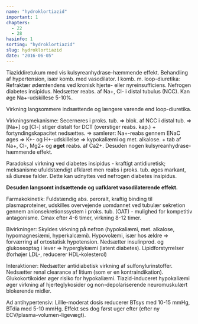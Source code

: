 ```yaml
---
name: "hydroklortiazid"
important: 1
chapters:
  - 22
  - 28
hasinfo: 1
sorting: "hydroklortiazid"
slug: hydroklortiazid
date: "2016-06-05"
---
```


Tiaziddiretukum med vis kulsyreanhydrase-hæmmende effekt. Behandling af
hypertension, især komb. med vasodilator. I komb. m. loop-diuretika: Refraktær
ødemtendens ved kronisk hjerte- eller nyreinsufficiens. Nefrogen diabetes
insipidus. Nedsætter reabs. af Na+, Cl- i distal tubulus (NCC). Kan øge
Na+-udskillese 5-10%.

Virkning langsommere indsættende og længere varende end loop-diuretika.

Virkningsmekanisme: Secerneres i proks. tub. => blok. af NCC i distal tub. =>
[Na+] og [Cl-] stiger distalt for DCT (overstiger reabs. kap.) +
fortyndingskapacitet nedsættes. => samlerør: Na+-reabs gennem ENaC øges => K+-
og H+-udskillelse => kypokaliæmi og met. alkalose. + tab af Na+, Cl-, Mg2+ og
<b>øget</b> reabs. af Ca2+. Desuden nogen kulsyreanhydrase-hæmmende effekt.

Paradoksal virkning ved diabetes insipidus - kraftigt antidiuretisk; meksanisme
ufuldstændigt afklaret men reabs i proks. tub. øges markant, så diurese falder.
Dette kan udnyttes ved nefrogen diabetes insipidus.

<b>Desuden langsomt indsættende og uafklaret vasodilaterende effekt.</b>

Farmakokinetik: Fuldstændig abs. peroralt, kraftig binding til plasmaproteiner,
udskilles overvejende uomdannet ved tubulær sekretion gennem
anionsekretionssystem i proks. tub. (OAT) - mulighed for kompetitiv antagonisme.
Cmax efter 4-6 timer, virkning 8-12 timer.

Bivirkninger: Skyldes virkning på nefron (hypokaliæmi, met. alkalose,
hypomagnesiæmi, hyperkalcæmi). Hypovolæmi, især hos ældre => forværring af
ortostatisk hypotension. Nedsætter insulinprod. og glukoseoptag i lever =>
hyperglykæmi (latent diabetes). Lipidforstyrrelser (forhøjer LDL-, reducerer
HDL-kolesterol)

Interaktioner: Nedsætter antidiabetisk virkning af sulfonylurinstoffer.
Nedsætter renal clearance af litium (som er en kontraindikation).
Glukokortikoider øger risiko for hypokaliæmi. Tiazid-induceret hypokaliæmi øger
virkning af hjerteglykosider og non-depolariserende neuromuskulært blokerende
midler.

Ad antihypertensiv: Lillle-moderat dosis reducerer BTsys med 10-15 mmHg, BTdia
med 5-10 mmHg. Effekt ses dog først uger efter (efter ny
ECV/plasma-volumen-ligevægt).
